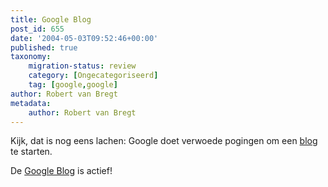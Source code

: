 ```yaml
---
title: Google Blog
post_id: 655
date: '2004-05-03T09:52:46+00:00'
published: true
taxonomy:
    migration-status: review
    category: [Ongecategoriseerd]
    tag: [google,google]
author: Robert van Bregt
metadata:
    author: Robert van Bregt
---
```

Kijk, dat is nog eens lachen: Google doet verwoede pogingen om een [blog](http://web.archive.org/web/20050207102801/http://www.google.com/blog/) te starten.

De [Google Blog](http://web.archive.org/web/20050207102801/http://www.google.com/googleblog/) is actief!